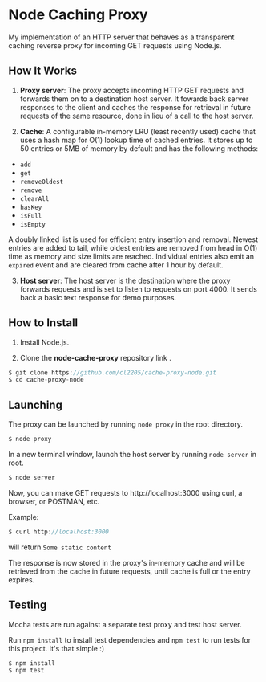 # Node Caching Proxy

My implementation of an HTTP server that behaves as a transparent caching reverse proxy for incoming GET requests using Node.js. 

## How It Works

1. **Proxy server**: The proxy accepts incoming HTTP GET requests and forwards them on to a destination host server. It fowards back server responses to the client and caches the response for retrieval in future requests of the same resource, done in lieu of a call to the host server. 

2. **Cache**: A configurable in-memory LRU (least recently used) cache that uses a hash map for O(1) lookup time of cached entries. It stores up to 50 entries or 5MB of memory by default and has the following methods: 
  * ```add```
  * ```get```
  * ```removeOldest```
  * ```remove```
  * ```clearAll```
  * ```hasKey```
  * ```isFull```
  * ```isEmpty```

 A doubly linked list is used for efficient entry insertion and removal. Newest entries are added to tail, while oldest entries are removed from head in O(1) time as memory and size limits are reached. Individual entries also emit an ```expired``` event and are cleared from cache after 1 hour by default.

3. **Host server**: The host server is the destination where the proxy forwards requests and is set to listen to requests on port 4000. It sends back a basic text response for demo purposes. 

## How to Install

1. Install Node.js.

2. Clone the **node-cache-proxy** repository link .

```javascript
$ git clone https://github.com/cl2205/cache-proxy-node.git
$ cd cache-proxy-node
```
## Launching

The proxy can be launched by running ```node proxy``` in the root directory. 

```javascript
$ node proxy 
```

In a new terminal window, launch the host server by running ```node server``` in root.

```javascript
$ node server
```

Now, you can make GET requests to http://localhost:3000 using curl, a browser, or POSTMAN, etc.

Example: 
```javascript
$ curl http://localhost:3000
```
will return ```Some static content```

The response is now stored in the proxy's in-memory cache and will be retrieved from the cache in future requests, until cache is full or the entry expires.

## Testing

Mocha tests are run against a separate test proxy and test host server.

Run ```npm install``` to install test dependencies and ```npm test``` to run tests for this project. It's that simple :)

```javascript
$ npm install
$ npm test
```

